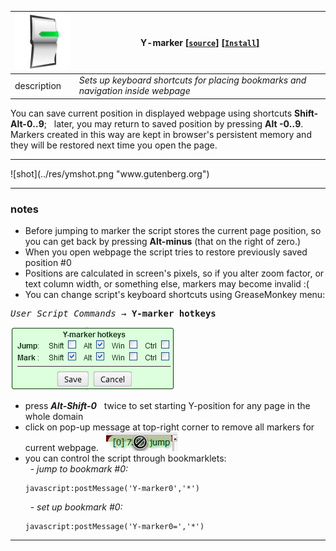 ﻿﻿![pic](../res/ymark.png) | **Y-marker** **[[`source`]](../src/Y-marker.user.js)** **[[`Install`]](/../../raw/master/src/Y-marker.user.js  "You must have GreaseMonkey installed")** 
--- |-----  
description | <i>Sets up keyboard shortcuts for placing bookmarks and navigation inside webpage</i>

You can save current position in displayed webpage using shortcuts  **Shift-Alt-0‥9**; &nbsp; later, you may return to saved position by pressing **Alt -0‥9**. &nbsp;  Markers created in this way are kept in browser's persistent memory and they will be restored next time you open the page.

<hr>
![shot](../res/ymshot.png "www.gutenberg.org")
<hr>

### notes

* Before jumping to marker the script stores the current page position, so you can get back by pressing **Alt-minus** (that on the right of zero.)
* When you open webpage the script tries to restore previously saved position #0
* Positions are calculated in screen's pixels, so if you alter zoom factor, or text column width, or something else, markers may become invalid :( 
* You can change script's keyboard shortcuts using GreaseMonkey menu:
<pre><em>User Script Commands</em> → <b>Y-marker hotkeys</b></pre><img src=../res/ymhk.png><br>
* press <b><em>Alt-Shift-0</em></b> &nbsp; twice to set starting Y-position for any page in the whole domain
* click on pop-up message at top-right corner to remove all markers for current webpage. &nbsp; <img src=../res/ymrm.png> <br>
* you can control the script through bookmarklets: <br> &nbsp; - *jump to bookmark #0:* <pre><code>javascript:postMessage('Y-marker0','\*')</code></pre> &nbsp; - *set up  bookmark #0:* <pre><code>javascript:postMessage('Y-marker0=','\*')</code></pre> 

******
